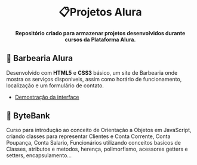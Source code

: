 <h1 align = "center"> 📋Projetos Alura</h1>

 <h4 align = "center">Repositório criado para armazenar projetos desenvolvidos durante cursos da Plataforma Alura.</h4>

 ## 🧔 Barbearia Alura

 Desenvolvido com **HTML5** e **CSS3** básico, um site de Barbearia onde mostra os serviços disponiveis, assim como horário de funcionamento, localização e um formulário de contato.

 * [Demostração da interface](https://www.youtube.com/watch?v=udSp6JD6xA8)

 ## 🏧 ByteBank

 Curso para introdução ao conceito de Orientação a Objetos em JavaScript, criando classes para representar Clientes e Conta Corrente, Conta Poupança, Conta Salario, Funcionários utilizando conceitos basicos de Classes, atributos e metodos, herença, polimorfismo, acessores getters e setters, encapsulamento...

